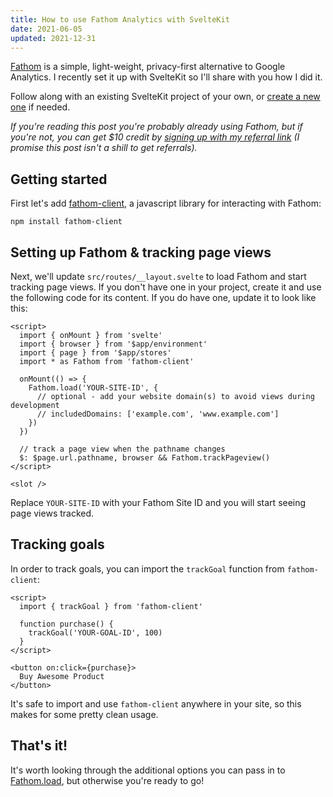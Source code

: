 ```yaml
---
title: How to use Fathom Analytics with SvelteKit
date: 2021-06-05
updated: 2021-12-31
---
```


[Fathom](https://usefathom.com) is a simple, light-weight, privacy-first alternative to Google Analytics. I recently set it up with SvelteKit so I'll share with you how I did it.

Follow along with an existing SvelteKit project of your own, or [create a new one](https://kit.svelte.dev/docs#introduction-getting-started) if needed.

_If you're reading this post you're probably already using Fathom, but if you're not, you can get $10 credit by [signing up with my referral link](https://usefathom.com/ref/QAKNUF) (I promise this post isn't a shill to get referrals)._

## Getting started

First let's add [fathom-client](https://github.com/derrickreimer/fathom-client), a javascript library for interacting with Fathom:

```
npm install fathom-client
```

## Setting up Fathom & tracking page views

Next, we'll update `src/routes/__layout.svelte` to load Fathom and start tracking page views. If you don't have one in your project, create it and use the following code for its content. If you do have one, update it to look like this:

```svelte
<script>
  import { onMount } from 'svelte'
  import { browser } from '$app/environment'
  import { page } from '$app/stores'
  import * as Fathom from 'fathom-client'

  onMount(() => {
    Fathom.load('YOUR-SITE-ID', {
      // optional - add your website domain(s) to avoid views during development
      // includedDomains: ['example.com', 'www.example.com']
    })
  })

  // track a page view when the pathname changes
  $: $page.url.pathname, browser && Fathom.trackPageview()
</script>

<slot />
```

Replace `YOUR-SITE-ID` with your Fathom Site ID and you will start seeing page views tracked.

## Tracking goals

In order to track goals, you can import the `trackGoal` function from `fathom-client`:

```svelte
<script>
  import { trackGoal } from 'fathom-client'

  function purchase() {
    trackGoal('YOUR-GOAL-ID', 100)
  }
</script>

<button on:click={purchase}>
  Buy Awesome Product
</button>
```

It's safe to import and use `fathom-client` anywhere in your site, so this makes for some pretty clean usage.

## That's it!

It's worth looking through the additional options you can pass in to [Fathom.load](https://github.com/derrickreimer/fathom-client#loadsiteid-string-opts-object), but otherwise you're ready to go!
